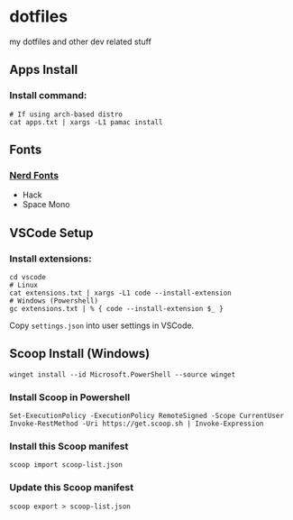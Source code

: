# dotfiles

my dotfiles and other dev related stuff

## Apps Install

### Install command:

```shell
# If using arch-based distro
cat apps.txt | xargs -L1 pamac install
```

## Fonts

### [Nerd Fonts](https://www.nerdfonts.com/font-downloads)

- Hack
- Space Mono

## VSCode Setup

### Install extensions:

```shell
cd vscode
# Linux
cat extensions.txt | xargs -L1 code --install-extension
# Windows (Powershell)
gc extensions.txt | % { code --install-extension $_ }
```

Copy `settings.json` into user settings in VSCode.

## Scoop Install (Windows)

`winget install --id Microsoft.PowerShell --source winget`

### Install Scoop in Powershell

```
Set-ExecutionPolicy -ExecutionPolicy RemoteSigned -Scope CurrentUser
Invoke-RestMethod -Uri https://get.scoop.sh | Invoke-Expression
```

### Install this Scoop manifest

```
scoop import scoop-list.json
```

### Update this Scoop manifest

```
scoop export > scoop-list.json
```

